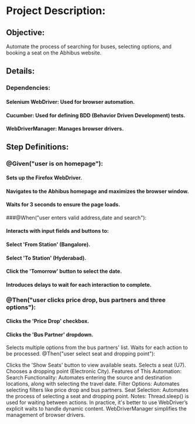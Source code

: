 # Project Description:
## Objective:
Automate the process of searching for buses, selecting options, and booking a seat on the Abhibus website.

## Details:
### Dependencies:
#### Selenium WebDriver: Used for browser automation.
#### Cucumber: Used for defining BDD (Behavior Driven Development) tests.
#### WebDriverManager: Manages browser drivers.

## Step Definitions:

### @Given("user is on homepage"):

#### Sets up the Firefox WebDriver.
#### Navigates to the Abhibus homepage and maximizes the browser window.
#### Waits for 3 seconds to ensure the page loads.

###@When("user enters valid address,date and search"):

#### Interacts with input fields and buttons to:
#### Select 'From Station' (Bangalore).
#### Select 'To Station' (Hyderabad).
#### Click the 'Tomorrow' button to select the date.
#### Introduces delays to wait for each interaction to complete.

### @Then("user clicks price drop, bus partners and three options"):

#### Clicks the 'Price Drop' checkbox.
#### Clicks the 'Bus Partner' dropdown.
Selects multiple options from the bus partners' list.
Waits for each action to be processed.
@Then("user select seat and dropping point"):

Clicks the 'Show Seats' button to view available seats.
Selects a seat (U7).
Chooses a dropping point (Electronic City).
Features of This Automation:
Search Functionality: Automates entering the source and destination locations, along with selecting the travel date.
Filter Options: Automates selecting filters like price drop and bus partners.
Seat Selection: Automates the process of selecting a seat and dropping point.
Notes:
Thread.sleep() is used for waiting between actions. In practice, it's better to use WebDriver’s explicit waits to handle dynamic content.
WebDriverManager simplifies the management of browser drivers.
